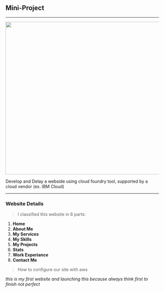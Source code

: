 ## Mini-Project
---
<img src="https://img-a.udemycdn.com/course/750x422/924806_1d70_2.jpg" width="1500" height="500" alt=""> 

 Develop and Delay a webside using cloud foundry tool, supported by a cloud vendor (ex. IBM Cloud)
 
---
### Website Details
>I classified this website in 8 parts:
1. **Home**
2. **About Me**
3. **My Services**
4. **My Skills**
5. **My Projects**
6. **Stats**
7. **Work Experiance**
8. **Contact Me**
>How to configure our site with aws


_this is my first website and launching this because always think first to finish not perfect_

